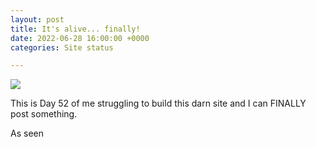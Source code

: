 ```yaml
---
layout: post
title: It's alive... finally!
date: 2022-06-28 16:00:00 +0000
categories: Site status

---
```


![](https://img3.stockfresh.com/files/k/kurhan/m/94/431586_stock-photo-business-success.jpg)

This is Day 52 of me struggling to build this darn site and I can FINALLY post something. 

As seen